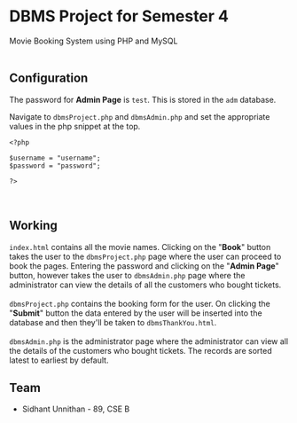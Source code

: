 # DBMS Project for Semester 4
Movie Booking System using PHP and MySQL
<br/>
<br/>
## Configuration

The password for **Admin Page** is `test`. This is stored in the `adm` database.

Navigate to `dbmsProject.php` and `dbmsAdmin.php` and set the appropriate values in the php snippet at the top.
```
<?php

$username = "username";
$password = "password";

?>
```
<br/>

## Working
`index.html` contains all the movie names. Clicking on the "**Book**" button takes the user to the `dbmsProject.php` page where the user can proceed to book the pages. Entering the password and clicking on the "**Admin Page**" button, however takes the user to `dbmsAdmin.php` page where the administrator can view the details of all the customers who bought tickets. 
</br>
</br>
`dbmsProject.php` contains the booking form for the user. On clicking the "**Submit**" button the data entered by the user will be inserted into the database and then they'll be taken to `dbmsThankYou.html`.
</br>
</br>
`dbmsAdmin.php` is the administrator page where the administrator can view all the details of the customers who bought tickets. The records are sorted latest to earliest by default.


## Team

- Sidhant Unnithan - 89, CSE B